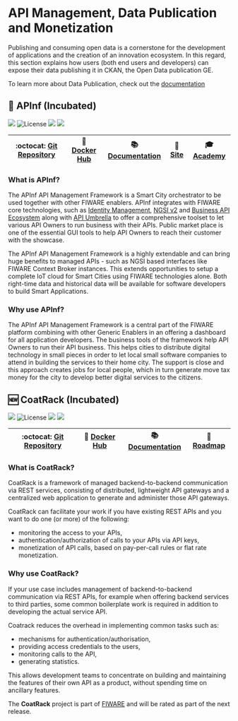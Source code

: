 # API Management, Data Publication and Monetization

Publishing and consuming open data is a cornerstone for the development of applications and the creation of an
innovation ecosystem. In this regard, this section explains how users (both end users and developers) can expose their
data publishing it in CKAN, the Open Data publication GE.

To learn more about Data Publication, check out the
[documentation](https://fiwaretourguide.readthedocs.io/en/latest/data-publication/introduction/)

<a name="apinf"/>

## :seedling: APInf (Incubated)

[![](https://nexus.lab.fiware.org/repository/raw/public/badges/chapters/api-management.svg)](./README.md)
![License](https://img.shields.io/github/license/apinf/platform.svg)
![](https://img.shields.io/github/release-date/apinf/platform.svg)
![](https://img.shields.io/github/commits-since/apinf/platform/latest.svg)

| :octocat: [Git Repository](https://github.com/apinf/platform) | :whale: [Docker Hub](https://hub.docker.com/u/apinf/platform) | :books: [Documentation](https://apinf-fiware.readthedocs.io/en/latest/) | :page_facing_up: [Site](https://apinf.io/) | :mortar_board: [Academy](https://fiware-academy.readthedocs.io/en/latest/data-publication/apinf) |
| ------------------------------------------------------------- | ------------------------------------------------------------- | ----------------------------------------------------------------------- | ------------------------------------------ | ------------------------------------------------------------------------------------------------ |


### What is APInf?

The APInf API Management Framework is a Smart City orchestrator to be used together with other FIWARE enablers. APInf
integrates with FIWARE core technologies, such as [Identity Management](https://fiware-idm.readthedocs.io/en/latest/),
[NGSI v2](https://swagger.lab.fiware.org/?url=https://raw.githubusercontent.com/Fiware/specifications/master/OpenAPI/ngsiv2/ngsiv2-openapi.json)
and [Business API Ecosystem](https://business-api-ecosystem.rtfd.io/) along with [API Umbrella](https://apiumbrella.io/)
to offer a comprehensive toolset to let various API Owners to run business with their APIs. Public market place is one
of the essential GUI tools to help API Owners to reach their customer with the showcase.

The APInf API Management Framework is a highly extendable and can bring huge benefits to managed APIs - such as NGSI
based interfaces like FIWARE Context Broker instances. This extends opportunities to setup a complete IoT cloud for
Smart Cities using FIWARE technologies alone. Both right-time data and historical data will be available for software
developers to build Smart Applications.

### Why use APInf?

The APInf API Management Framework is a central part of the FIWARE platform combining with other Generic Enablers in an
offering a dashboard for all application developers. The business tools of the framework help API Owners to run their
API business. This helps cities to distribute digital technology in small pieces in order to let local small software
companies to attend in building the services to their home city. The support is close and this approach creates jobs for
local people, which in turn generate move tax money for the city to develop better digital services to the citizens.

<a name="coatrack"/>

## :new: CoatRack (Incubated)

[![](https://nexus.lab.fiware.org/repository/raw/public/badges/chapters/api-management.svg)](./README.md)
![License](https://img.shields.io/github/license/coatrack/coatrack.svg)
![](https://img.shields.io/github/last-commit/coatrack/coatrack.svg)
![](https://img.shields.io/github/tag/coatrack/coatrack.svg)

| :octocat: [Git Repository](https://github.com/coatrack/coatrack/) | :whale: [Docker Hub](https://hub.docker.com/r/coatrack/admin/) | :books: [Documentation](https://github.com/coatrack/coatrack/wiki) | :dart: [Roadmap](https://github.com/coatrack/coatrack/wiki/roadmap.md) |
| ----------------------------------------------------------------- | -------------------------------------------------------------- | ------------------------------------------------------------------ | ---------------------------------------------------------------------- |


### What is CoatRack?

CoatRack is a framework of managed backend-to-backend communication via REST services, consisting of distributed,
lightweight API gateways and a centralized web application to generate and administer those API gateways.

CoatRack can facilitate your work if you have existing REST APIs and you want to do one (or more) of the following:

-   monitoring the access to your APIs,
-   authentication/authorization of calls to your APIs via API keys,
-   monetization of API calls, based on pay-per-call rules or flat rate monetization.

### Why use CoatRack?

If your use case includes management of backend-to-backend communication via REST APIs, for example when offering
backend services to third parties, some common boilerplate work is required in addition to developing the actual service
API.

Coatrack reduces the overhead in implementing common tasks such as:

-   mechanisms for authentication/authorisation,
-   providing access credentials to the users,
-   monitoring calls to the API,
-   generating statistics.

This allows development teams to concentrate on building and maintaining the features of their own API as a product,
without spending time on ancillary features.

The **CoatRack** project is part of [FIWARE](https://fiware.org/) and will be rated as part of the next release.
